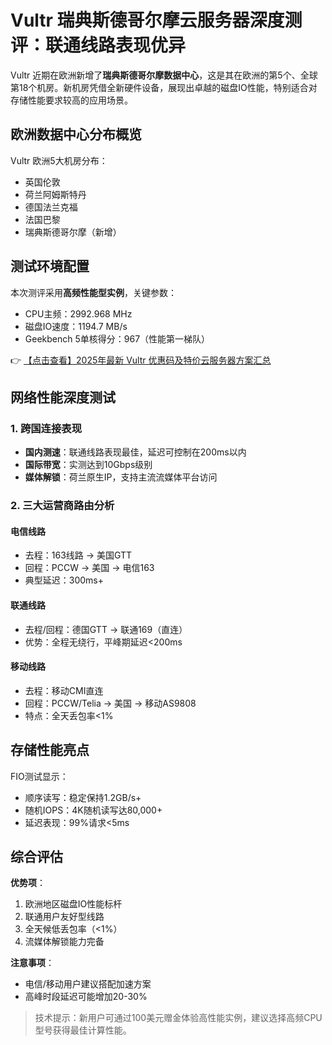 # Vultr 瑞典斯德哥尔摩云服务器深度测评：联通线路表现优异

Vultr 近期在欧洲新增了**瑞典斯德哥尔摩数据中心**，这是其在欧洲的第5个、全球第18个机房。新机房凭借全新硬件设备，展现出卓越的磁盘IO性能，特别适合对存储性能要求较高的应用场景。

## 欧洲数据中心分布概览
Vultr 欧洲5大机房分布：
- 英国伦敦
- 荷兰阿姆斯特丹  
- 德国法兰克福
- 法国巴黎
- 瑞典斯德哥尔摩（新增）

## 测试环境配置
本次测评采用**高频性能型实例**，关键参数：
- CPU主频：2992.968 MHz
- 磁盘IO速度：1194.7 MB/s
- Geekbench 5单核得分：967（性能第一梯队）

👉 [【点击查看】2025年最新 Vultr 优惠码及特价云服务器方案汇总](https://bit.ly/VuLtr)

## 网络性能深度测试
### 1. 跨国连接表现
- **国内测速**：联通线路表现最佳，延迟可控制在200ms以内
- **国际带宽**：实测达到10Gbps级别
- **媒体解锁**：荷兰原生IP，支持主流流媒体平台访问

### 2. 三大运营商路由分析
#### 电信线路
- 去程：163线路 → 美国GTT
- 回程：PCCW → 美国 → 电信163
- 典型延迟：300ms+

#### 联通线路
- 去程/回程：德国GTT → 联通169（直连）
- 优势：全程无绕行，平峰期延迟<200ms

#### 移动线路
- 去程：移动CMI直连
- 回程：PCCW/Telia → 美国 → 移动AS9808
- 特点：全天丢包率<1%

## 存储性能亮点
FIO测试显示：
- 顺序读写：稳定保持1.2GB/s+
- 随机IOPS：4K随机读写达80,000+
- 延迟表现：99%请求<5ms

## 综合评估
**优势项**：
1. 欧洲地区磁盘IO性能标杆
2. 联通用户友好型线路
3. 全天候低丢包率（<1%）
4. 流媒体解锁能力完备

**注意事项**：
- 电信/移动用户建议搭配加速方案
- 高峰时段延迟可能增加20-30%

> 技术提示：新用户可通过100美元赠金体验高性能实例，建议选择高频CPU型号获得最佳计算性能。